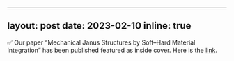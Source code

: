 
---
layout: post
date: 2023-02-10
inline: true
---
✅ Our paper “Mechanical Janus Structures by Soft–Hard Material Integration” has been published featured as inside cover. Here is the [link](https://onlinelibrary.wiley.com/doi/10.1002/adma.202370037).
